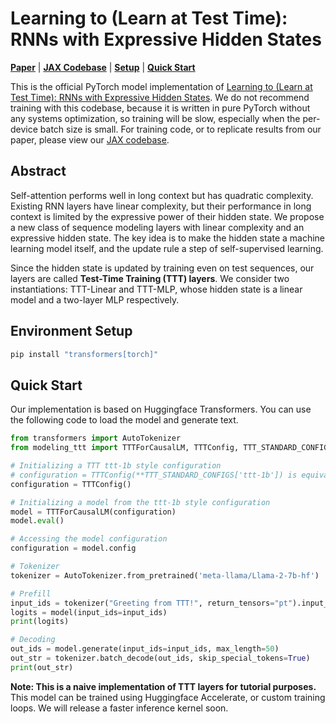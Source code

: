 # Learning to (Learn at Test Time): RNNs with Expressive Hidden States

[**Paper**](https://arxiv.org/abs/2407.04620)
| [**JAX Codebase**](https://github.com/test-time-training/ttt-lm-jax)
| [**Setup**](#environment-setup)
| [**Quick Start**](#quick-start)

This is the official PyTorch model implementation of [Learning to (Learn at Test Time): RNNs with Expressive Hidden States](). 
We do not recommend training with this codebase, because it is written in pure PyTorch without any systems optimization, so training will be slow, especially when the per-device batch size is small.
For training code, or to replicate results from our paper, please view our [JAX codebase](https://github.com/test-time-training/ttt-lm-jax).

## Abstract

Self-attention performs well in long context but has quadratic complexity. Existing RNN layers
have linear complexity, but their performance in long context is limited by the expressive power
of their hidden state. We propose a new class of sequence modeling layers with linear complexity
and an expressive hidden state. The key idea is to make the hidden state a machine learning
model itself, and the update rule a step of self-supervised learning. 

Since the hidden state is updated by training even on test sequences, our layers are called **Test-Time Training (TTT) layers**.
We consider two instantiations: TTT-Linear and TTT-MLP, whose hidden state is a linear model
and a two-layer MLP respectively. 

## Environment Setup

```bash
pip install "transformers[torch]"
```

## Quick Start

Our implementation is based on Huggingface Transformers. You can use the following code to load the model and generate text.

```python
from transformers import AutoTokenizer
from modeling_ttt import TTTForCausalLM, TTTConfig, TTT_STANDARD_CONFIGS

# Initializing a TTT ttt-1b style configuration
# configuration = TTTConfig(**TTT_STANDARD_CONFIGS['ttt-1b']) is equivalent to the following
configuration = TTTConfig()

# Initializing a model from the ttt-1b style configuration
model = TTTForCausalLM(configuration)
model.eval()

# Accessing the model configuration
configuration = model.config

# Tokenizer
tokenizer = AutoTokenizer.from_pretrained('meta-llama/Llama-2-7b-hf')

# Prefill
input_ids = tokenizer("Greeting from TTT!", return_tensors="pt").input_ids
logits = model(input_ids=input_ids)
print(logits)

# Decoding
out_ids = model.generate(input_ids=input_ids, max_length=50)
out_str = tokenizer.batch_decode(out_ids, skip_special_tokens=True)
print(out_str)
```

**Note: This is a naive implementation of TTT layers for tutorial purposes.** This model can be trained using Huggingface Accelerate, or custom training loops. We will release a faster inference kernel soon.
